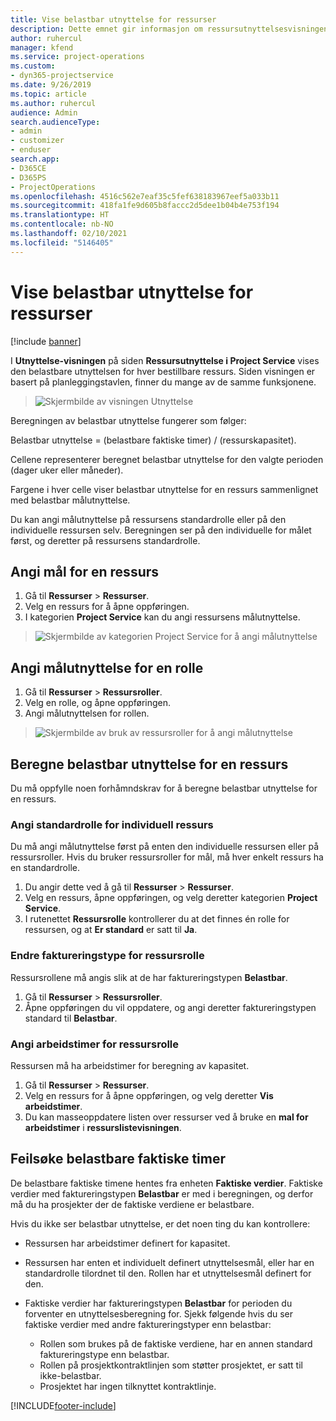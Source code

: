 ```yaml
---
title: Vise belastbar utnyttelse for ressurser
description: Dette emnet gir informasjon om ressursutnyttelsesvisningen.
author: ruhercul
manager: kfend
ms.service: project-operations
ms.custom:
- dyn365-projectservice
ms.date: 9/26/2019
ms.topic: article
ms.author: ruhercul
audience: Admin
search.audienceType:
- admin
- customizer
- enduser
search.app:
- D365CE
- D365PS
- ProjectOperations
ms.openlocfilehash: 4516c562e7eaf35c5fef638183967eef5a033b11
ms.sourcegitcommit: 418fa1fe9d605b8faccc2d5dee1b04b4e753f194
ms.translationtype: HT
ms.contentlocale: nb-NO
ms.lasthandoff: 02/10/2021
ms.locfileid: "5146405"
---
```

# <a name="view-chargeable-utilization-for-resources"></a>Vise belastbar utnyttelse for ressurser

[!include [banner](../includes/psa-now-project-operations.md)]
 
I **Utnyttelse-visningen** på siden **Ressursutnyttelse i Project Service** vises den belastbare utnyttelsen for hver bestillbare ressurs. Siden visningen er basert på planleggingstavlen, finner du mange av de samme funksjonene.

> ![Skjermbilde av visningen Utnyttelse](media/FAQ-utilization-1.png)
 

Beregningen av belastbar utnyttelse fungerer som følger:

   Belastbar utnyttelse = (belastbare faktiske timer) / (ressurskapasitet).

Cellene representerer beregnet belastbar utnyttelse for den valgte perioden (dager uker eller måneder).

Fargene i hver celle viser belastbar utnyttelse for en ressurs sammenlignet med belastbar målutnyttelse. 

Du kan angi målutnyttelse på ressursens standardrolle eller på den individuelle ressursen selv. Beregningen ser på den individuelle for målet først, og deretter på ressursens standardrolle.

## <a name="set-target-on-a-resource"></a>Angi mål for en ressurs

1. Gå til **Ressurser** \> **Ressurser**. 
2. Velg en ressurs for å åpne oppføringen. 
3. I kategorien **Project Service** kan du angi ressursens målutnyttelse.

> ![Skjermbilde av kategorien Project Service for å angi målutnyttelse](media/FAQ-utilization-2.png)
 
## <a name="set-target-utilization-on-a-role"></a>Angi målutnyttelse for en rolle

1. Gå til **Ressurser** \> **Ressursroller**. 
2. Velg en rolle, og åpne oppføringen. 
3. Angi målutnyttelsen for rollen.

> ![Skjermbilde av bruk av ressursroller for å angi målutnyttelse](media/FAQ-utilization-3.png)
 
## <a name="calculate-chargeable-utilization-for-a-resource"></a>Beregne belastbar utnyttelse for en ressurs

Du må oppfylle noen forhåmndskrav for å beregne belastbar utnyttelse for en ressurs. 

### <a name="set-default-role-for-individual-resource"></a>Angi standardrolle for individuell ressurs

Du må angi målutnyttelse først på enten den individuelle ressursen eller på ressursroller. Hvis du bruker ressursroller for mål, må hver enkelt ressurs ha en standardrolle. 

1. Du angir dette ved å gå til **Ressurser** \> **Ressurser**. 
2. Velg en ressurs, åpne oppføringen, og velg deretter kategorien **Project Service**. 
3. I rutenettet **Ressursrolle** kontrollerer du at det finnes én rolle for ressursen, og at **Er standard** er satt til **Ja**.
 
### <a name="change-billing-type-for-resource-role"></a>Endre faktureringstype for ressursrolle

Ressursrollene må angis slik at de har faktureringstypen **Belastbar**. 

1. Gå til **Ressurser** \> **Ressursroller**. 
2. Åpne oppføringen du vil oppdatere, og angi deretter faktureringstypen standard til **Belastbar**.

### <a name="set-working-hours-for-resource-role"></a>Angi arbeidstimer for ressursrolle
 
Ressursen må ha arbeidstimer for beregning av kapasitet. 

1. Gå til **Ressurser** \> **Ressurser**. 
2. Velg en ressurs for å åpne oppføringen, og velg deretter **Vis arbeidstimer**. 
3. Du kan masseoppdatere listen over ressurser ved å bruke en **mal for arbeidstimer** i **ressurslistevisningen**.

## <a name="troubleshooting-chargeable-actual-hours"></a>Feilsøke belastbare faktiske timer

De belastbare faktiske timene hentes fra enheten **Faktiske verdier**. Faktiske verdier med faktureringstypen **Belastbar** er med i beregningen, og derfor må du ha prosjekter der de faktiske verdiene er belastbare.

Hvis du ikke ser belastbar utnyttelse, er det noen ting du kan kontrollere:

- Ressursen har arbeidstimer definert for kapasitet.
- Ressursen har enten et individuelt definert utnyttelsesmål, eller har en standardrolle tilordnet til den. Rollen har et utnyttelsesmål definert for den.
- Faktiske verdier har faktureringstypen **Belastbar** for perioden du forventer en utnyttelsesberegning for. Sjekk følgende hvis du ser faktiske verdier med andre faktureringstyper enn belastbar:

  - Rollen som brukes på de faktiske verdiene, har en annen standard faktureringstype enn belastbar.
  - Rollen på prosjektkontraktlinjen som støtter prosjektet, er satt til ikke-belastbar.
  - Prosjektet har ingen tilknyttet kontraktlinje.



[!INCLUDE[footer-include](../includes/footer-banner.md)]